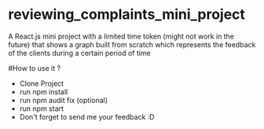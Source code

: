 # reviewing_complaints_mini_project
A React.js mini project with a limited time token (might not work in the future) that shows a graph built from scratch which represents the feedback of the clients during a certain period of time

#How to use it ?
* Clone Project
* run npm install
* run npm audit fix (optional)
* run npm start
* Don't forget to send me your feedback :D 
